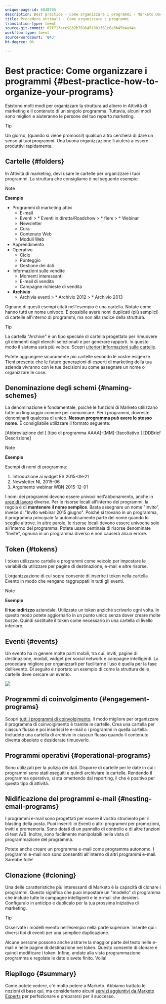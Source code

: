 ```yaml
---
unique-page-id: 6848705
description: Best practice - Come organizzare i programmi - Marketo Docs - Documentazione prodotto
title: Procedure ottimali - Come organizzare i programmi
translation-type: tm+mt
source-git-commit: 07f713ece9832b7696451001f61c6a3b45b4a94a
workflow-type: tm+mt
source-wordcount: '843'
ht-degree: 0%

---
```



# Best practice: Come organizzare i programmi {#best-practice-how-to-organize-your-programs}

Esistono molti modi per organizzare la struttura ad albero in Attività di marketing e il contenuto di un singolo programma. Tuttavia, alcuni modi sono migliori e aiuteranno le persone del tuo reparto marketing.

>[!TIP]
>
>Un giorno, (quando si viene promossi!) qualcun altro cercherà di dare un senso ai tuoi programmi. Una buona organizzazione li aiuterà a essere produttivi rapidamente.

## Cartelle {#folders}

In Attività di marketing, devi usare le cartelle per organizzare i tuoi programmi. La struttura che consigliamo è nel seguente esempio:

>[!NOTE]
>
>**Esempio**
>
>* Programmi di marketing attivi
   >   * E-mail
   >   * Eventi
      >      * Eventi in diretta/Roadshow
      >      * fiere
      >      * Webinar
   >   * Newsletter
   >   * Cura
   >   * Contenuto Web
   >   * Moduli Web
>* Apprendimento
>* Operativo
   >   * Ciclo
   >   * Punteggio
   >   * Gestione dei dati
>* Informazioni sulle vendite
   >   * Momenti interessanti
   >   * E-mail di vendita
   >   * Campagne richieste di vendita
>* **Archivio**
   >   * Archivia eventi
      >      * Archivio 2012
      >      * Archivio 2013


Ognuno di questi esempi citati nell&#39;esempio è una cartella. Notate come hanno tutti un nome univoco. È possibile avere nomi duplicati (più semplici) di cartelle all&#39;interno di programmi, ma non alla radice della struttura.

>[!TIP]
>
>La cartella &quot;Archive&quot; è un tipo speciale di cartella progettato per rimuovere gli elementi dagli elenchi selezionati e per generare rapporti. In questo modo il sistema sarà più veloce. Scopri [ulteriori informazioni sulle cartelle](/help/marketo/product-docs/core-marketo-concepts/miscellaneous/understanding-folders.md).

Potete aggiungere sicuramente più cartelle secondo le vostre esigenze. Tieni presente che le future generazioni di esperti di marketing della tua azienda vivranno con le tue decisioni su come assegnare un nome o organizzare le cose.

## Denominazione degli schemi {#naming-schemes}

La denominazione è fondamentale, poiché le funzioni di Marketo utilizzano tutte un linguaggio comune per comunicare. Per i programmi, dovreste denominarli qualcosa di unico. **Nessun programma può avere lo stesso nome**. È consigliabile utilizzare il formato seguente:

[Abbreviazione del ] [tipo di programma AAAA]-[MM]-[facoltativo ] [DDBrief Descrizione]

>[!NOTE]
>
>**Esempio**
>
>Esempi di nomi di programma:
>
>1. Introduzione ai widget ES 2015-09-21
>1. Newsletter NL 2015-06
>1. Argomento webinar WBN 2015-12-01


I nomi dei programmi devono essere univoci nell&#39;abbonamento, anche in [aree di lavoro](/help/marketo/product-docs/administration/workspaces-and-person-partitions/understanding-workspaces-and-person-partitions.md) diverse.  Per le risorse locali all&#39;interno dei programmi, la regola è di **mantenere il nome semplice**. Basta assegnare un nome &quot;Invito&quot;, invece di &quot;Invito webinar 2015 giugno&quot;. Poiché si trovano in un programma, il programma principale fa automaticamente parte del nome quando lo sceglie altrove. In altre parole, le risorse locali devono essere univoche solo all&#39;interno del programma. Potete usare centinaia di risorse denominate &quot;Invite&quot;, ognuna in un programma diverso e non causerà alcun errore.

## Token {#tokens}

I token utilizzano cartelle e programmi come veicolo per impostare le variabili da utilizzare per pagine di destinazione, e-mail e altre risorse.

L’organizzazione di cui sopra consente di inserire i token nella cartella Evento in modo che vengano raggruppati in tutti gli eventi.

>[!NOTE]
>
>**Esempio**
>
>**Il tuo indirizzo** aziendale. Utilizzate un token anziché scriverlo ogni volta. In questo modo potete aggiornarlo in un punto unico senza dover creare molte bozze. Quindi sostituite il token come necessario in una cartella di livello inferiore.

## Eventi {#events}

Un evento ha in genere molte parti mobili, tra cui: inviti, pagine di destinazione, moduli, widget per social network e campagne intelligenti. La procedura migliore per organizzarli per facilitarne l’uso è quella per la fase dell’evento. Di seguito è riportato un esempio di come la struttura delle cartelle deve cercare un evento.

![](assets/capture.png)

## Programmi di coinvolgimento {#engagement-programs}

Scopri [tutti i programmi di coinvolgimento](/help/marketo/product-docs/email-marketing/drip-nurturing/creating-an-engagement-program/understanding-engagement-programs.md). Il modo migliore per organizzare il programma di coinvolgimento è tramite le cartelle. Crea una cartella per ciascun flusso e poi inserisci le e-mail o i programmi in quella cartella. Includete una cartella di archivio in ciascun flusso quando il contenuto diventa obsoleto e desiderate rimuoverlo.

## Programmi operativi {#operational-programs}

Sono utilizzati per la pulizia dei dati. Disporre di cartelle per le date in cui i programmi sono stati eseguiti e quindi archiviare le cartelle. Rendendo il programma operativo, si sta omettendo dal reporting, il che è positivo per questo tipo di attività.

## Nidificazione dei programmi e-mail {#nesting-email-programs}

I programmi e-mail sono progettati per essere il vostro strumento per il blasting della posta. Puoi inserirli in Eventi o altri programmi per promozioni, inviti e promemoria. Sono dotati di un pannello di controllo e di altre funzioni di test A/B. Inoltre, sono facilmente manipolabili nella vista di programmazione del programma.

Potete anche creare un programma e-mail come programma autonomo. I programmi e-mail non sono consentiti all&#39;interno di altri programmi e-mail. Sarebbe folle!

## Clonazione {#cloning}

Una delle caratteristiche più interessanti di Marketo è la capacità di clonare i programmi. Questo significa che puoi impostare un &quot;modello&quot; di programma che include tutte le campagne intelligenti e le e-mail che desideri. Configuralo in anticipo e duplicalo per la tua prossima iniziativa di marketing.

>[!TIP]
>
>Osservate i modelli evento nell’esempio nella parte superiore. Inserite qui i diversi tipi di eventi per una semplice duplicazione.

Alcune persone possono anche astrarre la maggior parte del testo nelle e-mail e nelle pagine di destinazione nei token. Questo consente di clonare e quindi modificare i token. Infine, andate alla vista programmazione programma e regolate le date e avete finito. Voila!

## Riepilogo {#summary}

Come potete vedere, c&#39;è molto potere a Marketo. Abbiamo trattato le nozioni di base qui, ma consideriamo alcuni [servizi aggiuntivi da Marketo Experts](https://www.marketo.com/services/) per perfezionare e prepararsi per il successo.
